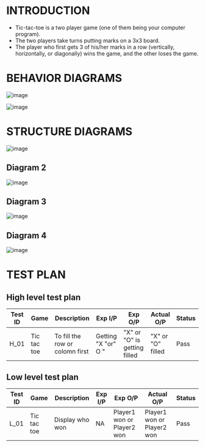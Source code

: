 # INTRODUCTION #
* Tic-tac-toe is a two player game (one of them being your computer program).
* The two players take turns putting marks on a 3x3 board.
* The player who first gets 3 of his/her marks in a row (vertically, horizontally, or diagonally) wins the game, and the other loses the game.

# BEHAVIOR DIAGRAMS #
![image](https://user-images.githubusercontent.com/94179626/146119205-d931b217-dd7f-46b8-9472-1bd55effb26b.png)

![image](https://user-images.githubusercontent.com/94179626/146119471-3594ff5e-b5d7-45c5-bb19-5300de199bbb.png)

# STRUCTURE DIAGRAMS #
![image](https://user-images.githubusercontent.com/94179626/146119345-8ab320f1-406a-44b5-9a0f-518feb63746b.png)

## Diagram 2 
![image](https://user-images.githubusercontent.com/94337426/146222440-4bf0f5ba-ad81-4ecd-aada-085ad2958dde.png)
## Diagram 3
![image](https://user-images.githubusercontent.com/94337426/146222862-513f0012-8eb7-4b5b-8da6-c06d11ad0ad5.png)
## Diagram 4
![image](https://user-images.githubusercontent.com/94337426/146222928-64d8c60d-fe10-46f6-8b51-e290f6c1c5ca.png)

# TEST PLAN
## High level test plan
| Test ID | Game | Description | Exp I/P | Exp O/P | Actual O/P | Status |    
|-------------|-------|-----------------|------------|-------------|----------------|------------------|
| H_01 | Tic tac toe | To fill the row or colomn first | Getting "X "or" O " | "X" or "O" is getting filled | "X" or "O" filled | Pass |

## Low level test plan

| Test ID | Game | Description | Exp I/P | Exp O/P | Actual O/P | Status |    
|-------------|-------|-----------------|------------|-------------|----------------|------------------|
| L_01 | Tic tac toe | Display who won | NA | Player1 won or Player2 won | Player1 won or Player2 won | Pass |
